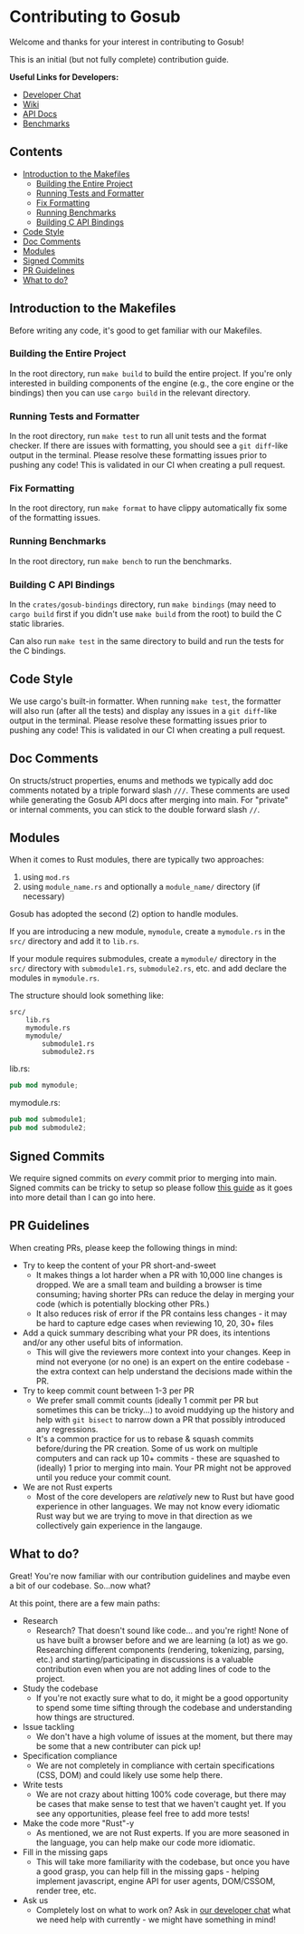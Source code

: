 # Contributing to Gosub
Welcome and thanks for your interest in contributing to Gosub!

This is an initial (but not fully complete) contribution guide.

**Useful Links for Developers:**
* [Developer Chat](https://chat.developer.gosub.io/)
* [Wiki](https://wiki.developer.gosub.io/)
* [API Docs](https://docs.developer.gosub.io/)
* [Benchmarks](https://bench.developer.gosub.io/)

## Contents
* [Introduction to the Makefiles](#introduction-to-the-makefiles)
    * [Building the Entire Project](#building-the-entire-project)
    * [Running Tests and Formatter](#running-tests-and-formatter)
    * [Fix Formatting](#fix-formatting)
    * [Running Benchmarks](#running-benchmarks)
    * [Building C API Bindings](#building-c-api-bindings)
* [Code Style](#code-style)
* [Doc Comments](#doc-comments)
* [Modules](#modules)
* [Signed Commits](#signed-commits)
* [PR Guidelines](#pr-guidelines)
* [What to do?](#what-to-do)

## Introduction to the Makefiles
Before writing any code, it's good to get familiar with our Makefiles.

### Building the Entire Project
In the root directory, run `make build` to build the entire project. If you're only interested in building components of the engine (e.g., the core engine or the bindings) then you can use `cargo build` in the relevant directory.

### Running Tests and Formatter
In the root directory, run `make test` to run all unit tests and the format checker. If there are issues with formatting, you should see a `git diff`-like output in the terminal. Please resolve these formatting issues prior to pushing any code! This is validated in our CI when creating a pull request.

### Fix Formatting
In the root directory, run `make format` to have clippy automatically fix some of the formatting issues.

### Running Benchmarks
In the root directory, run `make bench` to run the benchmarks.

### Building C API Bindings
In the `crates/gosub-bindings` directory, run `make bindings` (may need to `cargo build` first if you didn't use `make build` from the root) to build the C static libraries.

Can also run `make test` in the same directory to build and run the tests for the C bindings.

## Code Style
We use cargo's built-in formatter. When running `make test`, the formatter will also run (after all the tests) and display any issues in a `git diff`-like output in the terminal. Please resolve these formatting issues prior to pushing any code! This is validated in our CI when creating a pull request.

## Doc Comments
On structs/struct properties, enums and methods we typically add doc comments notated by a triple forward slash `///`. These comments are used while generating the Gosub API docs after merging into main. For "private" or internal comments, you can stick to the double forward slash `//`.

## Modules
When it comes to Rust modules, there are typically two approaches:
1. using `mod.rs`
2. using `module_name.rs` and optionally a `module_name/` directory (if necessary)

Gosub has adopted the second (2) option to handle modules.

If you are introducing a new module, `mymodule`, create a `mymodule.rs` in the `src/` directory and add it to `lib.rs`.

If your module requires submodules, create a `mymodule/` directory in the `src/` directory with `submodule1.rs`, `submodule2.rs`, etc. and add declare the modules in `mymodule.rs`.

The structure should look something like:

```text
src/
    lib.rs
    mymodule.rs
    mymodule/
        submodule1.rs
        submodule2.rs
```

lib.rs:
```rust
pub mod mymodule;
```

mymodule.rs:
```rust
pub mod submodule1;
pub mod submodule2;
```

## Signed Commits
We require signed commits on *every* commit prior to merging into main. Signed commits can be tricky to setup so please follow [this guide](https://docs.github.com/en/authentication/managing-commit-signature-verification/signing-commits) as it goes into more detail than I can go into here.

## PR Guidelines
When creating PRs, please keep the following things in mind:
* Try to keep the content of your PR short-and-sweet
    * It makes things a lot harder when a PR with 10,000 line changes is dropped. We are a small team and building a browser is time consuming; having shorter PRs can reduce the delay in merging your code (which is potentially blocking other PRs.)
    * It also reduces risk of error if the PR contains less changes - it may be hard to capture edge cases when reviewing 10, 20, 30+ files
* Add a quick summary describing what your PR does, its intentions and/or any other useful bits of information.
    * This will give the reviewers more context into your changes. Keep in mind not everyone (or no one) is an expert on the entire codebase - the extra context can help understand the decisions made within the PR.
* Try to keep commit count between 1-3 per PR
    * We prefer small commit counts (ideally 1 commit per PR but sometimes this can be tricky...) to avoid muddying up the history and help with `git bisect` to narrow down a PR that possibly introduced any regressions.
    * It's a common practice for us to rebase & squash commits before/during the PR creation. Some of us work on multiple computers and can rack up 10+ commits - these are squashed to (ideally) 1 prior to merging into main. Your PR might not be approved until you reduce your commit count.
* We are not Rust experts
    * Most of the core developers are *relatively* new to Rust but have good experience in other languages. We may not know every idiomatic Rust way but we are trying to move in that direction as we collectively gain experience in the langauge.

## What to do?
Great! You're now familiar with our contribution guidelines and maybe even a bit of our codebase. So...now what?

At this point, there are a few main paths:
* Research
    * Research? That doesn't sound like code... and you're right! None of us have built a browser before and we are learning (a lot) as we go. Researching different components (rendering, tokenizing, parsing, etc.) and starting/participating in discussions is a valuable contribution even when you are not adding lines of code to the project.
* Study the codebase
    * If you're not exactly sure what to do, it might be a good opportunity to spend some time sifting through the codebase and understanding how things are structured.
* Issue tackling
    * We don't have a high volume of issues at the moment, but there may be some that a new contributer can pick up!
* Specification compliance
    * We are not completely in compliance with certain specifications (CSS, DOM) and could likely use some help there.
* Write tests
    * We are not crazy about hitting 100% code coverage, but there may be cases that make sense to test that we haven't caught yet. If you see any opportunities, please feel free to add more tests!
* Make the code more "Rust"-y
    * As mentioned, we are not Rust experts. If you are more seasoned in the language, you can help make our code more idiomatic.
* Fill in the missing gaps
    * This will take more familiarity with the codebase, but once you have a good grasp, you can help fill in the missing gaps - helping implement javascript, engine API for user agents, DOM/CSSOM, render tree, etc.
* Ask us
    * Completely lost on what to work on? Ask in [our developer chat](https://chat.developer.gosub.io/) what we need help with currently - we might have something in mind!

